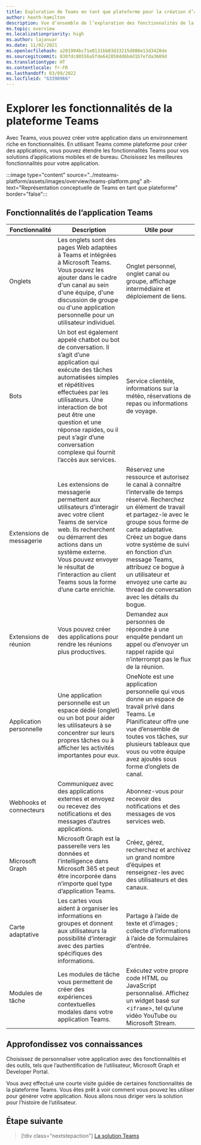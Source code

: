 ```yaml
---
title: Exploration de Teams en tant que plateforme pour la création d’applications
author: heath-hamilton
description: Vue d’ensemble de l’exploration des fonctionnalités de la plateforme Microsoft Teams.
ms.topic: overview
ms.localizationpriority: high
ms.author: lajanuar
ms.date: 11/02/2021
ms.openlocfilehash: a201994bc71e0131bb03d33215d800e13d3428de
ms.sourcegitcommit: 830fdc80556a5fde642850dd6b4d1b7efda3609d
ms.translationtype: HT
ms.contentlocale: fr-FR
ms.lasthandoff: 03/09/2022
ms.locfileid: "63398966"
---
```

# <a name="explore-teams-platform-features"></a>Explorer les fonctionnalités de la plateforme Teams

Avec Teams, vous pouvez créer votre application dans un environnement riche en fonctionnalités. En utilisant Teams comme plateforme pour créer des applications, vous pouvez étendre les fonctionnalités Teams pour vos solutions d’applications mobiles et de bureau. Choisissez les meilleures fonctionnalités pour votre application.

:::image type="content" source="../msteams-platform/assets/images/overview/teams-platform.png" alt-text="Représentation conceptuelle de Teams en tant que plateforme" border="false":::

## <a name="teams-app-features"></a>Fonctionnalités de l’application Teams

| Fonctionnalité | Description | Utile pour |
| --- | --- | --- |
|Onglets | Les onglets sont des pages Web adaptées à Teams et intégrées à Microsoft Teams. Vous pouvez les ajouter dans le cadre d'un canal au sein d'une équipe, d'une discussion de groupe ou d'une application personnelle pour un utilisateur individuel. | Onglet personnel, onglet canal ou groupe, affichage intermédiaire et déploiement de liens. |
| Bots | Un bot est également appelé chatbot ou bot de conversation. Il s’agit d’une application qui exécute des tâches automatisées simples et répétitives effectuées par les utilisateurs. Une interaction de bot peut être une question et une réponse rapides, ou il peut s’agir d’une conversation complexe qui fournit l’accès aux services. | Service clientèle, informations sur la météo, réservations de repas ou informations de voyage. |
| Extensions de messagerie | Les extensions de messagerie permettent aux utilisateurs d’interagir avec votre client Teams de service web. Ils recherchent ou démarrent des actions dans un système externe. Vous pouvez envoyer le résultat de l’interaction au client Teams sous la forme d’une carte enrichie. | Réservez une ressource et autorisez le canal à connaître l’intervalle de temps réservé. Recherchez un élément de travail et partagez-le avec le groupe sous forme de carte adaptative. Créez un bogue dans votre système de suivi en fonction d’un message Teams, attribuez ce bogue à un utilisateur et envoyez une carte au thread de conversation avec les détails du bogue. |
|Extensions de réunion | Vous pouvez créer des applications pour rendre les réunions plus productives. | Demandez aux personnes de répondre à une enquête pendant un appel ou d’envoyer un rappel rapide qui n’interrompt pas le flux de la réunion. |
| Application personnelle | Une application personnelle est un espace dédié (onglet) ou un bot pour aider les utilisateurs à se concentrer sur leurs propres tâches ou à afficher les activités importantes pour eux. | OneNote est une application personnelle qui vous donne un espace de travail privé dans Teams. Le Planificateur offre une vue d’ensemble de toutes vos tâches, sur plusieurs tableaux que vous ou votre équipe avez ajoutés sous forme d’onglets de canal. |
| Webhooks et connecteurs | Communiquez avec des applications externes et envoyez ou recevez des notifications et des messages d’autres applications. | Abonnez-vous pour recevoir des notifications et des messages de vos services web. |
| Microsoft Graph | Microsoft Graph est la passerelle vers les données et l’intelligence dans Microsoft 365 et peut être incorporée dans n’importe quel type d’application Teams. | Créez, gérez, recherchez et archivez un grand nombre d’équipes et renseignez-les avec des utilisateurs et des canaux. |
| Carte adaptative | Les cartes vous aident à organiser les informations en groupes et donnent aux utilisateurs la possibilité d’interagir avec des parties spécifiques des informations. | Partage à l’aide de texte et d’images ; collecte d’informations à l’aide de formulaires d’entrée. |
| Modules de tâche | Les modules de tâche vous permettent de créer des expériences contextuelles modales dans votre application Teams. | Exécutez votre propre code HTML ou JavaScript personnalisé. Affichez un widget basé sur <`iframe`>, tel qu’une vidéo YouTube ou Microsoft Stream. |

## <a name="dive-deeper"></a>Approfondissez vos connaissances

Choisissez de personnaliser votre application avec des fonctionnalités et des outils, tels que l’authentification de l’utilisateur, Microsoft Graph et Developer Portal.

Vous avez effectué une courte visite guidée de certaines fonctionnalités de la plateforme Teams. Vous êtes prêt à voir comment vous pouvez les utiliser pour générer votre application. Nous allons nous diriger vers la solution pour l’histoire de l’utilisateur.

## <a name="next-step"></a>Étape suivante

> [!div class="nextstepaction"]
> [La solution Teams](overview-solution.md)
